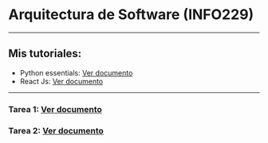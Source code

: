 # Arquitectura de Software (INFO229)
---
## Mis tutoriales:
- Python essentials: [Ver documento](tutorials/python)
- React Js: [Ver documento](tutorials/reactjs)

---
### Tarea 1: [Ver documento](docs/tarea1.pdf)
### Tarea 2: [Ver documento](docs/tarea2.pdf)
